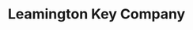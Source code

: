 ---
title: "Leamington Key Company"
url: /leamington-spa/leamington-key-company/
shop: Schlüsseldienst
---